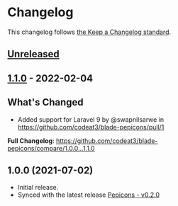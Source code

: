 # Changelog

This changelog follows [the Keep a Changelog standard](https://keepachangelog.com).

## [Unreleased](https://github.com/codeat3/blade-pepicons/compare/1.1.0...HEAD)

## [1.1.0](https://github.com/codeat3/blade-pepicons/compare/1.0.0...1.1.0) - 2022-02-04

## What's Changed

- Added support for Laravel 9 by @swapnilsarwe in https://github.com/codeat3/blade-pepicons/pull/1

**Full Changelog**: https://github.com/codeat3/blade-pepicons/compare/1.0.0...1.1.0

## 1.0.0 (2021-07-02)

- Initial release.
- Synced with the latest release [Pepicons - v0.2.0](https://github.com/CyCraft/pepicons/releases/tag/v0.2.0)
